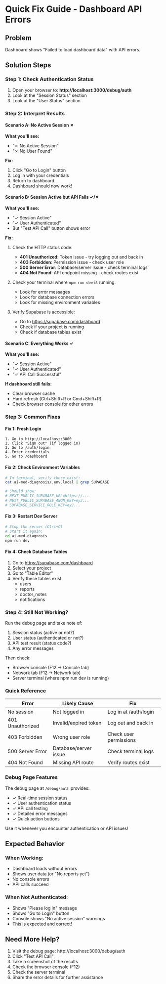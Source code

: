 # Quick Fix Guide - Dashboard API Errors

## Problem
Dashboard shows "Failed to load dashboard data" with API errors.

## Solution Steps

### Step 1: Check Authentication Status
1. Open your browser to: **http://localhost:3000/debug/auth**
2. Look at the "Session Status" section
3. Look at the "User Status" section

### Step 2: Interpret Results

#### Scenario A: No Active Session ✗
**What you'll see:**
- "✗ No Active Session"
- "✗ No User Found"

**Fix:**
1. Click "Go to Login" button
2. Log in with your credentials
3. Return to dashboard
4. Dashboard should now work!

#### Scenario B: Session Active but API Fails ✓/✗
**What you'll see:**
- "✓ Session Active"
- "✓ User Authenticated"
- But "Test API Call" button shows error

**Fix:**
1. Check the HTTP status code:
   - **401 Unauthorized**: Token issue - try logging out and back in
   - **403 Forbidden**: Permission issue - check user role
   - **500 Server Error**: Database/server issue - check terminal logs
   - **404 Not Found**: API endpoint missing - check routes exist

2. Check your terminal where `npm run dev` is running:
   - Look for error messages
   - Look for database connection errors
   - Look for missing environment variables

3. Verify Supabase is accessible:
   - Go to https://supabase.com/dashboard
   - Check if your project is running
   - Check if database tables exist

#### Scenario C: Everything Works ✓
**What you'll see:**
- "✓ Session Active"
- "✓ User Authenticated"
- "✓ API Call Successful"

**If dashboard still fails:**
- Clear browser cache
- Hard refresh (Ctrl+Shift+R or Cmd+Shift+R)
- Check browser console for other errors

### Step 3: Common Fixes

#### Fix 1: Fresh Login
```
1. Go to http://localhost:3000
2. Click "Sign out" (if logged in)
3. Go to /auth/login
4. Enter credentials
5. Go to /dashboard
```

#### Fix 2: Check Environment Variables
```bash
# In terminal, verify these exist:
cat ai-med-diagnosis/.env.local | grep SUPABASE

# Should show:
# NEXT_PUBLIC_SUPABASE_URL=https://...
# NEXT_PUBLIC_SUPABASE_ANON_KEY=eyJ...
# SUPABASE_SERVICE_ROLE_KEY=eyJ...
```

#### Fix 3: Restart Dev Server
```bash
# Stop the server (Ctrl+C)
# Start it again:
cd ai-med-diagnosis
npm run dev
```

#### Fix 4: Check Database Tables
1. Go to https://supabase.com/dashboard
2. Select your project
3. Go to "Table Editor"
4. Verify these tables exist:
   - users
   - reports
   - doctor_notes
   - notifications

### Step 4: Still Not Working?

Run the debug page and take note of:
1. Session status (active or not?)
2. User status (authenticated or not?)
3. API test result (status code?)
4. Any error messages

Then check:
- Browser console (F12 → Console tab)
- Network tab (F12 → Network tab)
- Server terminal (where npm run dev is running)

### Quick Reference

| Error | Likely Cause | Fix |
|-------|-------------|-----|
| No session | Not logged in | Log in at /auth/login |
| 401 Unauthorized | Invalid/expired token | Log out and back in |
| 403 Forbidden | Wrong user role | Check user permissions |
| 500 Server Error | Database/server issue | Check terminal logs |
| 404 Not Found | Missing API route | Verify routes exist |

### Debug Page Features

The debug page at `/debug/auth` provides:
- ✓ Real-time session status
- ✓ User authentication status
- ✓ API call testing
- ✓ Detailed error messages
- ✓ Quick action buttons

Use it whenever you encounter authentication or API issues!

## Expected Behavior

### When Working:
- Dashboard loads without errors
- Shows user data (or "No reports yet")
- No console errors
- API calls succeed

### When Not Authenticated:
- Shows "Please log in" message
- Shows "Go to Login" button
- Console shows "No active session" warnings
- This is expected and correct!

## Need More Help?

1. Visit the debug page: http://localhost:3000/debug/auth
2. Click "Test API Call"
3. Take a screenshot of the results
4. Check the browser console (F12)
5. Check the server terminal
6. Share the error details for further assistance
